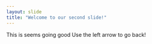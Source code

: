 ```yaml
---
layout: slide
title: "Welcome to our second slide!"
---
```

This is seems going good
Use the left arrow to go back!
